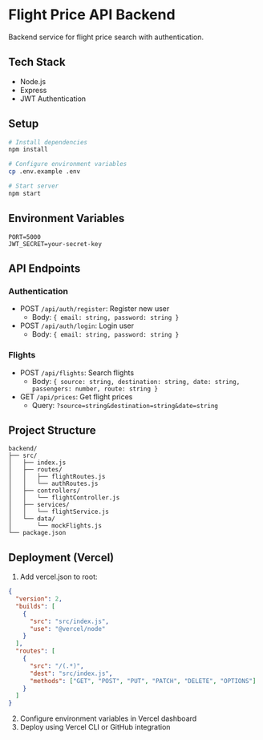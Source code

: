 # Flight Price API Backend

Backend service for flight price search with authentication.

## Tech Stack
- Node.js
- Express
- JWT Authentication

## Setup
```bash
# Install dependencies
npm install

# Configure environment variables
cp .env.example .env

# Start server
npm start
```

## Environment Variables
```
PORT=5000
JWT_SECRET=your-secret-key
```

## API Endpoints

### Authentication
- POST `/api/auth/register`: Register new user
  - Body: `{ email: string, password: string }`
- POST `/api/auth/login`: Login user
  - Body: `{ email: string, password: string }`

### Flights
- POST `/api/flights`: Search flights
  - Body: `{ source: string, destination: string, date: string, passengers: number, route: string }`
- GET `/api/prices`: Get flight prices
  - Query: `?source=string&destination=string&date=string`

## Project Structure
```
backend/
├── src/
│   ├── index.js
│   ├── routes/
│   │   ├── flightRoutes.js
│   │   └── authRoutes.js
│   ├── controllers/
│   │   └── flightController.js
│   ├── services/
│   │   └── flightService.js
│   └── data/
│       └── mockFlights.js
└── package.json
```

## Deployment (Vercel)
1. Add vercel.json to root:
```json
{
  "version": 2,
  "builds": [
    {
      "src": "src/index.js",
      "use": "@vercel/node"
    }
  ],
  "routes": [
    {
      "src": "/(.*)",
      "dest": "src/index.js",
      "methods": ["GET", "POST", "PUT", "PATCH", "DELETE", "OPTIONS"]
    }
  ]
}
```
2. Configure environment variables in Vercel dashboard
3. Deploy using Vercel CLI or GitHub integration
